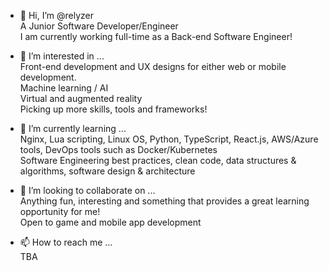 - 👋 Hi, I’m @relyzer  
A Junior Software Developer/Engineer   
I am currently working full-time as a Back-end Software Engineer!  

- 👀 I’m interested in ...  
Front-end development and UX designs for either web or mobile development.  
Machine learning / AI  
Virtual and augmented reality  
Picking up more skills, tools and frameworks!  

- 🌱 I’m currently learning ...  
Nginx, Lua scripting, Linux OS, Python, TypeScript, React.js, AWS/Azure tools, DevOps tools such as Docker/Kubernetes  
Software Engineering best practices, clean code, data structures & algorithms, software design & architecture  

- 💞️ I’m looking to collaborate on ...  
Anything fun, interesting and something that provides a great learning opportunity for me!  
Open to game and mobile app development  


- 📫 How to reach me ...  
TBA



<!---
relyzer/relyzer is a ✨ special ✨ repository because its `README.md` (this file) appears on your GitHub profile.
You can click the Preview link to take a look at your changes.
--->
